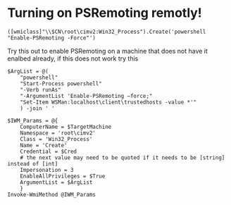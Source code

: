 # Turning on PSRemoting remotly!

```
([wmiclass]"\\$CN\root\cimv2:Win32_Process").Create('powershell "Enable-PSRemoting -Force"')
```

Try this out to enable PSRemoting on a machine that does not have it enalbed already, if this does not work try this

```
$ArgList = @(
    "powershell"
    "Start-Process powershell"
    "-Verb runAs"
    "-ArgumentList 'Enable-PSRemoting –force;"
    "Set-Item WSMan:localhost\client\trustedhosts -value *'"
    ) -join ' '

$IWM_Params = @{
    ComputerName = $TargetMachine
    Namespace = 'root\cimv2'
    Class = 'Win32_Process'
    Name = 'Create'
    Credential = $Cred
    # the next value may need to be quoted if it needs to be [string] instead of [int]
    Impersonation = 3
    EnableAllPrivileges = $True
    ArgumentList = $ArgList
    }
Invoke-WmiMethod @IWM_Params
```
